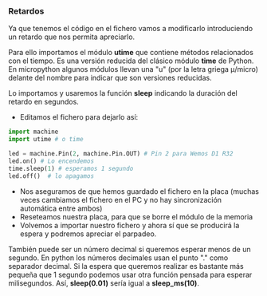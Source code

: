 ### Retardos

Ya que tenemos el código en el fichero vamos a modificarlo introduciendo un retardo que nos permita apreciarlo. 

Para ello importamos el módulo **utime** que contiene métodos relacionados con el tiempo. Es una versión reducida del clásico módulo **time** de Python. En micropython algunos módulos llevan una "u" (por la letra griega μ/micro) delante del nombre para indicar que son versiones reducidas.

Lo importamos y usaremos la función **sleep** indicando la duración del retardo en segundos. 

* Editamos el fichero para dejarlo así:

```python
import machine
import utime # o time

led = machine.Pin(2, machine.Pin.OUT) # Pin 2 para Wemos D1 R32
led.on() # Lo encendemos
time.sleep(1) # esperamos 1 segundo
led.off()  # lo apagamos
```
* Nos aseguramos de que hemos guardado el fichero en la placa (muchas veces cambiamos el fichero en el PC y no hay sincronización automática entre ambos)
* Reseteamos nuestra placa, para que se borre el módulo de la memoria
* Volvemos a importar nuestro fichero y ahora sí que se producirá la espera y podremos apreciar el parpadeo.


También puede ser un número decimal si queremos esperar menos de un segundo. En python los números decimales usan el punto "." como separador decimal. Si la espera que queremos realizar es bastante más pequeña que 1 segundo podemos usar otra función pensada para esperar milisegundos. Así, **sleep(0.01)**  sería igual a **sleep_ms(10)**.

